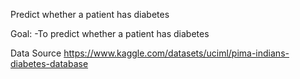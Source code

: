 Predict whether a patient has diabetes

Goal:
-To predict whether a patient has diabetes


Data Source
https://www.kaggle.com/datasets/uciml/pima-indians-diabetes-database

